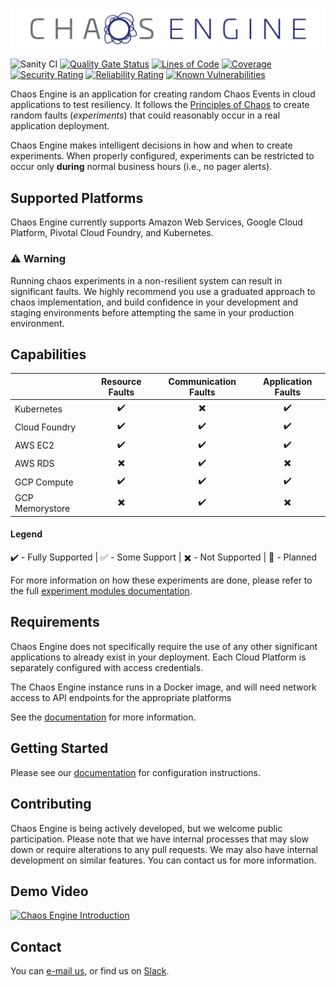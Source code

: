 ![Chaos Engine](/docs/markdown/images/chaos-engine-full.png)

![Sanity CI](https://github.com/ThalesGroup/chaos-engine/workflows/Sanity%20CI/badge.svg)
[![Quality Gate Status](https://sonarcloud.io/api/project_badges/measure?project=ThalesGroup_chaos-engine&metric=alert_status)](https://sonarcloud.io/dashboard?id=ThalesGroup_chaos-engine)
[![Lines of Code](https://sonarcloud.io/api/project_badges/measure?project=ThalesGroup_chaos-engine&metric=ncloc)](https://sonarcloud.io/dashboard?id=ThalesGroup_chaos-engine)
[![Coverage](https://sonarcloud.io/api/project_badges/measure?project=ThalesGroup_chaos-engine&metric=coverage)](https://sonarcloud.io/dashboard?id=ThalesGroup_chaos-engine)
[![Security Rating](https://sonarcloud.io/api/project_badges/measure?project=ThalesGroup_chaos-engine&metric=security_rating)](https://sonarcloud.io/dashboard?id=ThalesGroup_chaos-engine)
[![Reliability Rating](https://sonarcloud.io/api/project_badges/measure?project=ThalesGroup_chaos-engine&metric=reliability_rating)](https://sonarcloud.io/dashboard?id=ThalesGroup_chaos-engine)
[![Known Vulnerabilities](https://snyk.io/test/github/thalesgroup/chaos-engine/badge.svg)](https://snyk.io/test/github/thalesgroup/chaos-engine)

Chaos Engine is an application for creating random Chaos Events in cloud applications to test resiliency. It follows the [Principles of Chaos] to create random faults (*experiments*) that could reasonably occur in a real application deployment.

Chaos Engine makes intelligent decisions in how and when to create experiments. When properly configured, experiments can be restricted to occur only **during** normal business hours (i.e., no pager alerts).

## Supported Platforms

Chaos Engine currently supports Amazon Web Services, Google Cloud Platform, Pivotal Cloud Foundry, and Kubernetes. 

### :warning: Warning

Running chaos experiments in a non-resilient system can result in significant faults. We highly recommend you use a graduated approach to chaos implementation, and build confidence in your development and staging environments before attempting the same in your production environment.

## Capabilities 

| | Resource Faults | Communication Faults | Application Faults |
| --- | :---: | :---: | :---: |
| Kubernetes | :heavy_check_mark: | :heavy_multiplication_x: | :heavy_check_mark: |
| Cloud Foundry | :heavy_check_mark: | :heavy_check_mark: | :heavy_check_mark: |
| AWS EC2 | :heavy_check_mark: | :heavy_check_mark: | :heavy_check_mark: |
| AWS RDS | :heavy_multiplication_x: | :heavy_check_mark: | :heavy_multiplication_x: |
| GCP Compute | :heavy_check_mark: | :heavy_check_mark: | :heavy_check_mark: |
| GCP Memorystore | :heavy_multiplication_x: | :heavy_check_mark: | :heavy_multiplication_x: |

#### Legend
:heavy_check_mark: - Fully Supported | :white_check_mark: - Some Support
| :heavy_multiplication_x: - Not Supported | :construction: - Planned

For more information on how these experiments are done, please refer to the full [experiment modules documentation].

## Requirements

Chaos Engine does not specifically require the use of any other significant applications to already exist in your deployment. Each Cloud Platform is separately configured with access credentials.

The Chaos Engine instance runs in a Docker image, and will need network access to API endpoints for the appropriate platforms

See the [documentation] for more information.

## Getting Started

Please see our [documentation] for configuration instructions.

## Contributing

Chaos Engine is being actively developed, but we welcome public participation. Please note that we have internal processes that may slow down or require alterations to any pull requests. We may also have internal development on similar features. You can contact us for more information.


## Demo Video

[![Chaos Engine Introduction](https://img.youtube.com/vi/IX-gNYBLyDM/0.jpg)](https://www.youtube.com/watch?v=IX-gNYBLyDM)

## Contact

You can [e-mail us], or find us on [Slack].

[Principles of Chaos]: http://principlesofchaos.org/

[documentation]: https://thalesgroup.github.io/chaos-engine/

[experiment modules documentation]: https://thalesgroup.github.io/chaos-engine/Experiment_Modules

[E-mail us]: mailto:dl_chaos_engine@gemalto.com

[Slack]: https://thalescploss.slack.com/
